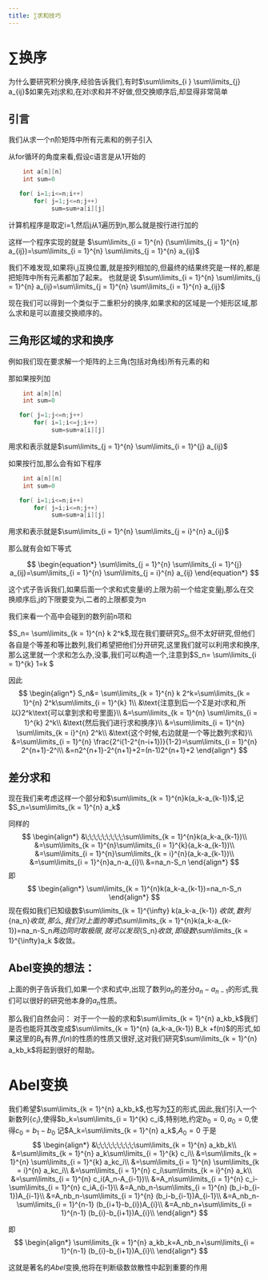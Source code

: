 ```yaml
---
title: ∑求和技巧
---
```






# ∑换序
为什么要研究积分换序,经验告诉我们,有时$\sum\limits_{i } \sum\limits_{j} a_{ij}$如果先对j求和,在对i求和并不好做,但交换顺序后,却显得非常简单


## 引言
我们从求一个n阶矩阵中所有元素和的例子引入

从for循环的角度来看,假设c语言是从1开始的

```c
    int a[n][n]
    int sum=0

   for( i=1;i<=n;i++)
       for( j=1;j<=n;j++)
            sum=sum+a[i][j]
```
计算机程序是取定i=1,然后j从1遍历到n,那么就是按行进行加的

这样一个程序实现的就是 $\sum\limits_{i = 1}^{n} (\sum\limits_{j = 1}^{n} a_{ij})=\sum\limits_{i = 1}^{n} \sum\limits_{j = 1}^{n} a_{ij}$


我们不难发现,如果将i,j互换位置,就是按列相加的,但最终的结果终究是一样的,都是把矩阵中所有元素都加了起来。
也就是说 $\sum\limits_{i = 1}^{n} \sum\limits_{j = 1}^{n} a_{ij}=\sum\limits_{j = 1}^{n} \sum\limits_{i = 1}^{n} a_{ij}$

现在我们可以得到一个类似于二重积分的换序,如果求和的区域是一个矩形区域,那么求和是可以直接交换顺序的。



## 三角形区域的求和换序

例如我们现在要求解一个矩阵的上三角(包括对角线)所有元素的和

那如果按列加
```c
    int a[n][n]
    int sum=0

   for( j=1;j<=n;j++)
       for( i=1;i<=j;i++)
            sum=sum+a[i][j]
```
用求和表示就是$\sum\limits_{j = 1}^{n} \sum\limits_{i = 1}^{j} a_{ij}$

如果按行加,那么会有如下程序
```c
    int a[n][n]
    int sum=0

   for( i=1;i<=n;i++)
       for( j=i;i<=n;j++)
            sum=sum+a[i][j]
```

用求和表示就是$\sum\limits_{i = 1}^{n} \sum\limits_{j = i}^{n} a_{ij}$

那么就有会如下等式

$$
\begin{equation*}
    \sum\limits_{j = 1}^{n} \sum\limits_{i = 1}^{j} a_{ij}=\sum\limits_{i = 1}^{n} \sum\limits_{j = i}^{n} a_{ij}
\end{equation*}
$$

这个式子告诉我们,如果后面一个求和式变量i的上限为前一个给定变量j,那么在交换顺序后,j的下限要变为i,二者的上限都变为n


我们来看一个高中会碰到的数列前n项和

$S_n= \sum\limits_{k = 1}^{n} k 2^k$,现在我们要研究$S_n$,但不太好研究,但他们各自是个等差和等比数列,我们希望把他们分开研究,这里我们就可以利用求和换序,那么这里就一个求和怎么办,没事,我们可以构造一个,注意到$S_n= \sum\limits_{i = 1}^{k} 1=k $

因此
$$
\begin{align*}
    S_n&= \sum\limits_{k = 1}^{n} k 2^k=\sum\limits_{k = 1}^{n} 2^k\sum\limits_{i = 1}^{k} 1\\
    &\text{注意到后一个Σ是对i求和,所以}2^k\text{可以拿到求和号里面}\\
    &=\sum\limits_{k = 1}^{n} \sum\limits_{i = 1}^{k} 2^k\\
    &\text{然后我们进行求和换序}\\
    &=\sum\limits_{i = 1}^{n} \sum\limits_{k = i}^{n} 2^k\\
    &\text{这个时候,右边就是一个等比数列求和}\\
    &=\sum\limits_{i = 1}^{n} \frac{2^i(1-2^{n-i+1})}{1-2}=\sum\limits_{i = 1}^{n} 2^{n+1}-2^i\\
    &=n2^{n+1}-2^{n+1}+2=(n-1)2^{n+1}+2
\end{align*}
$$

## 差分求和
现在我们来考虑这样一个部分和$\sum\limits_{k = 1}^{n}k(a_k-a_{k-1})$,记$S_n=\sum\limits_{k = 1}^{n} a_k$

同样的
$$
\begin{align*}
    &\;\;\;\;\;\;\;\;\;\sum\limits_{k = 1}^{n}k(a_k-a_{k-1})\\
    &=\sum\limits_{k = 1}^{n}\sum\limits_{i = 1}^{k}(a_k-a_{k-1})\\
    &=\sum\limits_{i = 1}^{n}\sum\limits_{k = i}^{n}(a_k-a_{k-1})\\
    &=\sum\limits_{i = 1}^{n}a_n-a_{i}\\
    &=na_n-S_n
\end{align*}
$$
即
$$
\begin{align*}
    \sum\limits_{k = 1}^{n}k(a_k-a_{k-1})=na_n-S_n
\end{align*}
$$
现在假如我们已知级数$\sum\limits_{k = 1}^{\infty} k(a_k-a_{k-1}) $收敛,数列$\{na_n\}$收敛,那么,我们对上面的等式$\sum\limits_{k = 1}^{n}k(a_k-a_{k-1})=na_n-S_n$两边同时取极限,就可以发现$\{S_n\}$收敛,即级数$\sum\limits_{k = 1}^{\infty}a_k $收敛。

## Abel变换的想法：
上面的例子告诉我们,如果一个求和式中,出现了数列$a_n$的差分$a_n-a_{n-1}$的形式,我们可以很好的研究他本身的$a_n$性质。

那么我们自然会问：
对于一个一般的求和$\sum\limits_{k = 1}^{n} a_kb_k$我们是否也能将其改变成$\sum\limits_{k = 1}^{n} (a_k-a_{k-1}) B_k +f(n)$的形式,如果这里的$B_k$有界,$f(n)$的性质的性质又很好,这对我们研究$\sum\limits_{k = 1}^{n} a_kb_k$将起到很好的帮助。


# Abel变换
我们希望$\sum\limits_{k = 1}^{n} a_kb_k$,也写为$\sum\sum$的形式,因此,我们引入一个新数列$\{c_i\}$,使得$b_k=\sum\limits_{i = 1}^{k} c_i$,特别地,约定$b_0=0,a_0=0$,使得$c_0=b_1-b_0$
记$A_k=\sum\limits_{k = 1}^{n} a_k$,$A_0=0$
于是
$$
\begin{align*}
    &\;\;\;\;\;\;\;\;\;\sum\limits_{k = 1}^{n} a_kb_k\\
    &=\sum\limits_{k = 1}^{n} a_k\sum\limits_{i = 1}^{k} c_i\\
    &=\sum\limits_{k = 1}^{n} \sum\limits_{i = 1}^{k} a_kc_i\\
    &=\sum\limits_{i = 1}^{n} \sum\limits_{k = i}^{n} a_kc_i\\
    &=\sum\limits_{i = 1}^{n} c_i\sum\limits_{k = i}^{n} a_k\\
    &=\sum\limits_{i = 1}^{n} c_i(A_n-A_{i-1})\\
    &=A_n\sum\limits_{i = 1}^{n} c_i-\sum\limits_{i = 1}^{n} c_iA_{i-1}\\
    &=A_nb_n-\sum\limits_{i = 1}^{n} (b_i-b_{i-1})A_{i-1}\\
    &=A_nb_n-\sum\limits_{i = 1}^{n} (b_i-b_{i-1})A_{i-1}\\
    &=A_nb_n-\sum\limits_{i = 1}^{n-1} (b_{i+1}-b_{i})A_{i}\\
    &=A_nb_n+\sum\limits_{i = 1}^{n-1} (b_{i}-b_{i+1})A_{i}\\
\end{align*}
$$

即
$$
\begin{align*}
    \sum\limits_{k = 1}^{n} a_kb_k=A_nb_n+\sum\limits_{i = 1}^{n-1} (b_{i}-b_{i+1})A_{i}\\
\end{align*}
$$

这就是著名的$Abel$变换,他将在判断级数敛散性中起到重要的作用
